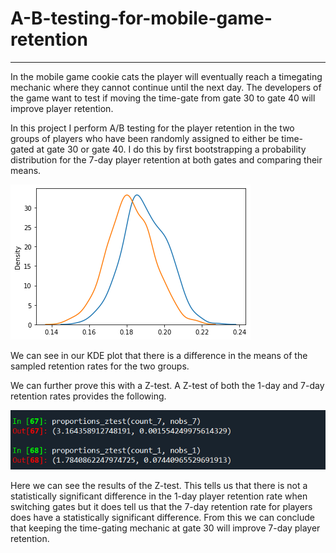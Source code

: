 # A-B-testing-for-mobile-game-retention
-------------------------------------------------------
In the mobile game cookie cats the player will eventually reach a timegating mechanic where they cannot continue until the next day. The developers of the game want to test if moving the time-gate from gate 30 to gate 40 will improve player retention.

In this project I perform A/B testing for the player retention in the two groups of players who have been randomly assigned to either be time-gated at gate 30 or gate 40. I do this by first bootstrapping a probability distribution for the 7-day player retention at both gates and comparing their means. 

![](Images/Cookie%20Cats%20KDE%20comparison.png)

We can see in our KDE plot that there is a difference in the means of the sampled retention rates for the two groups.

We can further prove this with a Z-test. A Z-test of both the 1-day and 7-day retention rates provides the following.

![](Images/Cookie%20Cats%20Z-test.PNG)

Here we can see the results of the Z-test. This tells us that there is not a statistically significant difference in the 1-day player retention rate when switching gates but it does tell us that the 7-day retention rate for players does have a statistically significant difference. From this we can conclude that keeping the time-gating mechanic at gate 30 will improve 7-day player retention.
